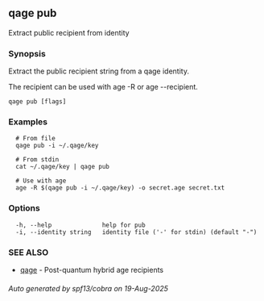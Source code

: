 ## qage pub

Extract public recipient from identity

### Synopsis

Extract the public recipient string from a qage identity.

The recipient can be used with age -R or age --recipient.

```
qage pub [flags]
```

### Examples

```
  # From file
  qage pub -i ~/.qage/key

  # From stdin
  cat ~/.qage/key | qage pub

  # Use with age
  age -R $(qage pub -i ~/.qage/key) -o secret.age secret.txt
```

### Options

```
  -h, --help              help for pub
  -i, --identity string   identity file ('-' for stdin) (default "-")
```

### SEE ALSO

* [qage](qage.md)	 - Post-quantum hybrid age recipients

###### Auto generated by spf13/cobra on 19-Aug-2025
